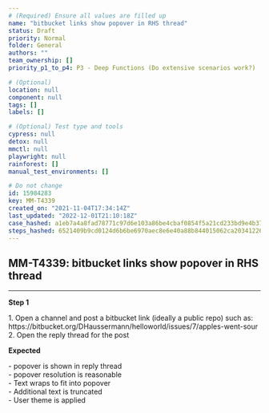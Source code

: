 ```yaml
---
# (Required) Ensure all values are filled up
name: "bitbucket links show popover in RHS thread"
status: Draft
priority: Normal
folder: General
authors: ""
team_ownership: []
priority_p1_to_p4: P3 - Deep Functions (Do extensive scenarios work?)

# (Optional)
location: null
component: null
tags: []
labels: []

# (Optional) Test type and tools
cypress: null
detox: null
mmctl: null
playwright: null
rainforest: []
manual_test_environments: []

# Do not change
id: 15984283
key: MM-T4339
created_on: "2021-11-04T17:34:14Z"
last_updated: "2022-12-01T21:10:18Z"
case_hashed: a1eb7a4a8fad78771c97d6e103a86be4cbaf0854f5a21cd233bd9e4b37347081499b778f284185731dada1f6b0de0e6a
steps_hashed: 6521409b9cd0124d6b6be6970aec8e6e40a88b844015062ca203412264e9965ab24a45257b9877c10b827fca8ffad588
---
```


<!-- (Auto-generated) Based on frontmatter's "key" and "name" -->

## MM-T4339: bitbucket links show popover in RHS thread

---

**Step 1**

1\. Open a channel and post a bitbucket link (ideally a public repo) such as: https\://bitbucket.org/DHaussermann/helloworld/issues/7/apples-went-sour\
2\. Open the reply thread for the post

**Expected**

\- popover is shown in reply thread\
\- popover resolution is reasonable\
\- Text wraps to fit into popover\
\- Additional text is truncated\
\- User theme is applied
